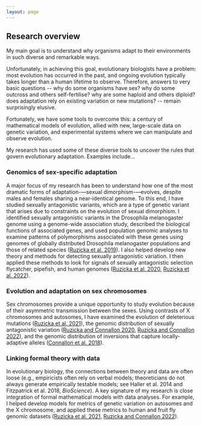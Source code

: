 ```yaml
---
layout: page
---
```


## Research overview

My main goal is to understand why organisms adapt to their environments in such diverse and remarkable ways.

Unfortunately, in achieving this goal, evolutionary biologists have a problem: most evolution has occurred in the past, and ongoing evolution typically takes longer than a human lifetime to observe. Therefore, answers to very basic questions -- why do some organisms have sex? why do some outcross and others self-fertilise? why are some haploid and others diploid? does adaptation rely on existing variation or new mutations? -- remain surprisingly elusive. 

Fortunately, we have some tools to overcome this: a century of mathematical models of evolution, allied with new, large-scale data on genetic variation, and experimental systems where we can manipulate and observe evolution. 

My research has used some of these diverse tools to uncover the rules that govern evolutionary adaptation. Examples include...

### Genomics of sex-specific adaptation
A major focus of my research has been to understand how one of the most dramatic forms of adaptation-—sexual dimorphism-—evolves, despite males and females sharing a near-identical genome. To this end, I have studied sexually antagonistic variants, which are a type of genetic variant that arises due to constraints on the evolution of sexual dimorphism. I identified sexually antagonistic variants in the Drosophila melanogaster genome using a genome-wide association study, described the biological functions of associated genes, and used population genomic analyses to examine patterns of polymorphisms associated with these genes using genomes of globally distributed Drosophila melanogaster populations and those of related species ([Ruzicka et al. 2019](/assets/Ruzickaetal2019PlosBiol.pdf)). 
I also helped develop new theory and methods for detecting sexually antagonistic variation. I then applied these methods to look for signals of sexually antagonistic selection flycatcher, pipefish, and human genomes ([Ruzicka et al. 2020](/assets/Ruzickaetal2020EvolLett.pdf), [Ruzicka et al. 2022](/assets/RuzickaandConnallon2022ProcB.pdf)). 

### Evolution and adaptation on sex chromosomes
Sex chromosomes provide a unique opportunity to study evolution because of their asymmetric transmission between the sexes. Using contrasts of X chromosomes and autosomes, I have examined the evolution of deleterious mutations ([Ruzicka et al. 2021](/assets/Ruzickaetal2021Genetics.pdf)), the genomic distribution of sexually antagonistic variation ([Ruzicka and Connallon 2020](/assets/RuzickaandConnallon2020ProcB.pdf), [Ruzicka and Connallon 2022](/assets/RuzickaandConnallon2022ProcB.pdf)), and the genomic distribution of inversions that capture locally-adaptive alleles ([Connallon et al. 2018](/assets/Connallonetal2018PhilTrans.pdf)).

### Linking formal theory with data
In evolutionary biology, the connections between theory and data are often loose (e.g., empiricists often rely on verbal models; theoreticians do not always generate empirically testable models; see Haller et al. 2014 and Fitzpatrick et al. 2018, *BioScience*). A key signature of my research is close integration of formal mathematical models with data analyses. For example, I helped develop models for metrics of genetic variation on autosomes and the X chromosome, and applied these metrics to human and fruit fly genomic datasets ([Ruzicka et al. 2021](/assets/Ruzickaetal2021Genetics.pdf), [Ruzicka and Connallon 2022](/assets/RuzickaandConnallon2020ProcB.pdf)). 



